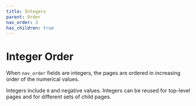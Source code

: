 ```yaml
---
title: Integers
parent: Order
nav_order: 3
has_children: true
---
```


# Integer Order

When `nav_order` fields are integers, the pages are ordered in increasing order of the numerical values.

Integers include `0` and negative values. Integers can be reused for top-level pages and for different sets of child pages. 
